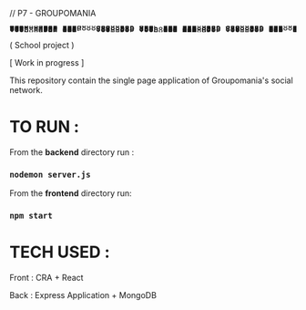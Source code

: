 // P7 - GROUPOMANIA
<pre style="line-height:1px">
 .d8888b.                                                                             d8b          
d88P  Y88b                                                                            Y8P          
888    888                                                                                         
888        888d888 .d88b.  888  888 88888b.   .d88b.  88888b.d88b.   8888b.  88888b.  888  8888b.  
888  88888 888P"  d88""88b 888  888 888 "88b d88""88b 888 "888 "88b     "88b 888 "88b 888     "88b 
888    888 888    888  888 888  888 888  888 888  888 888  888  888 .d888888 888  888 888 .d888888 
Y88b  d88P 888    Y88..88P Y88b 888 888 d88P Y88..88P 888  888  888 888  888 888  888 888 888  888 
 "Y8888P88 888     "Y88P"   "Y88888 88888P"   "Y88P"  888  888  888 "Y888888 888  888 888 "Y888888 
                                    888                                                            
                                    888                                                            
                                    888</pre>

( School project )

[ Work in progress ]


This repository contain the single page application of Groupomania's social network.

TO RUN :
==

From the **backend** directory run :

### `nodemon server.js`

From the **frontend** directory run:

### `npm start`

TECH USED :
==

Front : CRA + React

Back : Express Application + MongoDB
